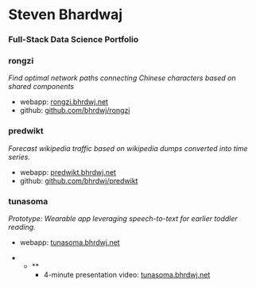 # Steven Bhardwaj
### Full-Stack Data Science Portfolio

<h3>rongzi</h3>
<p><i>Find optimal network paths connecting Chinese characters based on shared components</i></p>
<ul>
  <li>webapp: <a href="https://rongzi.bhrdwj.net">rongzi.bhrdwj.net</a></li>
  <li>github: <a href="https://github.com/bhrdj/rongzi">github.com/bhrdwj/rongzi</a></li>
</ul>

<h3>predwikt</h3>
<p><i>Forecast wikipedia traffic based on wikipedia dumps converted into time series.</i></p>
<ul>
  <li>webapp: <a href="https://predwikt.bhrdwj.net">predwikt.bhrdwj.net</a></li>
  <li>github: <a href="https://github.com/bhrdj/predwikt">github.com/bhrdwj/predwikt</a></li>
</ul>

<h3>tunasoma</h3>
<p><i>Prototype: Wearable app leveraging speech-to-text for earlier toddler reading.</i></p>
<ul>
  <li>webapp: <a href="https://tunasoma.bhrdwj.net">tunasoma.bhrdwj.net</a></li>
</ul>

- 
  - **
    - 4-minute presentation video: [tunasoma.bhrdwj.net](https://tunasoma.bhrdwj.net)
